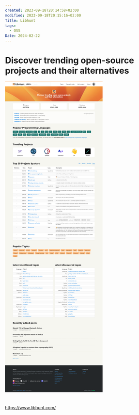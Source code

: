```yaml
---
created: 2023-09-18T20:14:58+02:00
modified: 2023-09-18T20:15:16+02:00
Title: Libhunt
tags:
  - OSS
Date: 2024-02-22
---
```

# Discover trending open-source projects and their alternatives

![](_asset/2023-09-18_DiscoverOSSprojects_image_1.png)
# 
https://www.libhunt.com/
